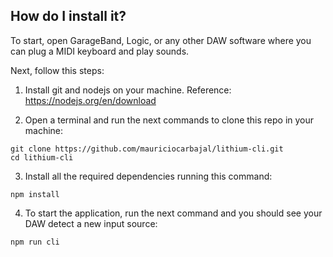 ## How do I install it?

To start, open GarageBand, Logic, or any other DAW software where you can plug a MIDI keyboard and play sounds.

Next, follow this steps:

1. Install git and nodejs on your machine. Reference: https://nodejs.org/en/download

2. Open a terminal and run the next commands to clone this repo in your machine:
```
git clone https://github.com/mauriciocarbajal/lithium-cli.git
cd lithium-cli
```

3. Install all the required dependencies running this command:
```
npm install
```

4. To start the application, run the next command and you should see your DAW detect a new input source:
```
npm run cli
```
